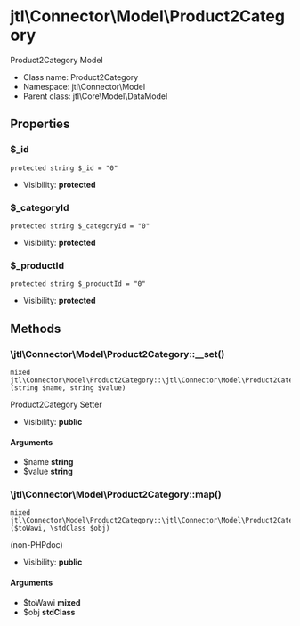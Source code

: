 jtl\Connector\Model\Product2Category
===============

Product2Category Model




* Class name: Product2Category
* Namespace: jtl\Connector\Model
* Parent class: jtl\Core\Model\DataModel





Properties
----------


### $_id

```
protected string $_id = "0"
```





* Visibility: **protected**


### $_categoryId

```
protected string $_categoryId = "0"
```





* Visibility: **protected**


### $_productId

```
protected string $_productId = "0"
```





* Visibility: **protected**


Methods
-------


### \jtl\Connector\Model\Product2Category::__set()

```
mixed jtl\Connector\Model\Product2Category::\jtl\Connector\Model\Product2Category::__set()(string $name, string $value)
```

Product2Category Setter



* Visibility: **public**

#### Arguments

* $name **string**
* $value **string**



### \jtl\Connector\Model\Product2Category::map()

```
mixed jtl\Connector\Model\Product2Category::\jtl\Connector\Model\Product2Category::map()($toWawi, \stdClass $obj)
```

(non-PHPdoc)



* Visibility: **public**

#### Arguments

* $toWawi **mixed**
* $obj **stdClass**


